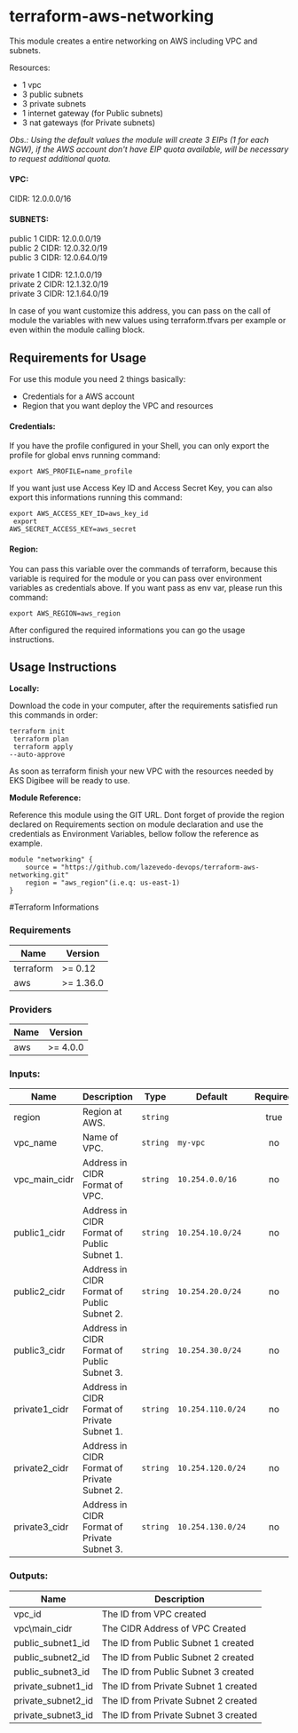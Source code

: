 # terraform-aws-networking
This module creates a entire networking on AWS including VPC and subnets.

Resources:
- 1 vpc
- 3 public subnets
- 3 private subnets
- 1 internet gateway (for Public subnets)
- 3 nat gateways (for Private subnets)

_Obs.: Using the default values the module will create 3 EIPs (1 for each NGW), if the AWS account don't have EIP quota available, will be necessary to request additional quota._


#### VPC:<br>
CIDR: 12.0.0.0/16<br>

#### SUBNETS:<br>
public 1 CIDR: 12.0.0.0/19<br>
public 2 CIDR: 12.0.32.0/19<br>
public 3 CIDR: 12.0.64.0/19<br>

private 1 CIDR: 12.1.0.0/19<br>
private 2 CIDR: 12.1.32.0/19<br>
private 3 CIDR: 12.1.64.0/19<br>

In case of you want customize this address, you can pass on the call of module the variables with new values using terraform.tfvars per example or even within the module calling block.

## Requirements for Usage

For use this module you need 2 things basically:

- Credentials for a AWS account<br>
- Region that you want deploy the VPC and resources

#### Credentials:
<p>If you have the profile configured in your Shell, you can only export the profile for global envs running command:

<code>export AWS_PROFILE=name_profile</code>

If you want just use Access Key ID and Access Secret Key, you can also export this informations running this command:

<code>export AWS_ACCESS_KEY_ID=aws_key_id<br>
export AWS_SECRET_ACCESS_KEY=aws_secret</code>

#### Region:

You can pass this variable over the commands of terraform, because this variable is required for the module or you can pass over environment variables as credentials above. If you want pass as env var, please run this command:

<code>export AWS_REGION=aws_region</code>

After configured the required informations you can go the usage instructions.

## Usage Instructions

**Locally:**

Download the code in your computer, after the requirements satisfied run this commands in order:

<code>terraform init<br>
terraform plan<br>
terraform apply --auto-approve<br></code>

As soon as terraform finish your new VPC with the resources needed by EKS Digibee will be ready to use.

**Module Reference:**

Reference this module using the GIT URL.
Dont forget of provide the region declared on Requirements section on module declaration and use the credentials as Environment Variables, bellow follow the reference as example.

```
module "networking" {
    source = "https://github.com/lazevedo-devops/terraform-aws-networking.git"
    region = "aws_region"(i.e.q: us-east-1)
}
```


#Terraform Informations

### Requirements

| Name | Version |
|------|---------|
| terraform | >= 0.12 |
| aws | >= 1.36.0 |

### Providers

| Name | Version |
|------|---------|
| aws | >= 4.0.0 |

### Inputs:

| Name | Description | Type | Default | Required |
|------|-------------|------|---------|:--------:|
| region | Region at AWS. | `string` |  | true |
| vpc\_name | Name of VPC. | `string` | `my-vpc` | no |
| vpc\_main\_cidr | Address in CIDR Format of VPC. | `string` | `10.254.0.0/16` | no |
| public1\_cidr | Address in CIDR Format of Public Subnet 1. | `string` | `10.254.10.0/24` | no |
| public2\_cidr | Address in CIDR Format of Public Subnet 2. | `string` | `10.254.20.0/24` | no |
| public3\_cidr | Address in CIDR Format of Public Subnet 3. | `string` | `10.254.30.0/24` | no |
| private1\_cidr | Address in CIDR Format of Private Subnet 1. | `string` | `10.254.110.0/24` | no |
| private2\_cidr | Address in CIDR Format of Private Subnet 2. | `string` | `10.254.120.0/24` | no |
| private3\_cidr | Address in CIDR Format of Private Subnet 3. | `string` | `10.254.130.0/24` | no |

### Outputs:

| Name | Description |
|------|-------------|
| vpc\_id | The ID from VPC created |
| vpc\main\_cidr | The CIDR Address of VPC Created |
| public\_subnet1\_id | The ID from Public Subnet 1 created |
| public\_subnet2\_id | The ID from Public Subnet 2 created |
| public\_subnet3\_id | The ID from Public Subnet 3 created |
| private\_subnet1\_id | The ID from Private Subnet 1 created |
| private\_subnet2\_id | The ID from Private Subnet 2 created |
| private\_subnet3\_id | The ID from Private Subnet 3 created |